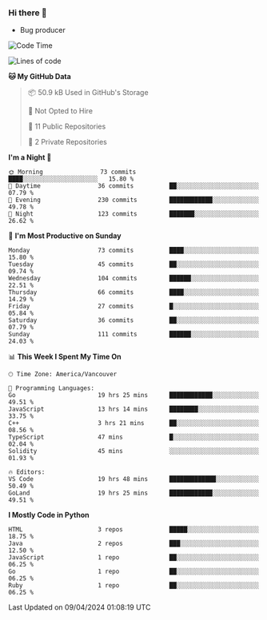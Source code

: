 ### Hi there 👋
* Bug producer


<!--START_SECTION:waka-->
![Code Time](http://img.shields.io/badge/Code%20Time-1%2C225%20hrs%2015%20mins-blue)

![Lines of code](https://img.shields.io/badge/From%20Hello%20World%20I%27ve%20Written-163.1%20thousand%20lines%20of%20code-blue)

**🐱 My GitHub Data** 

> 📦 50.9 kB Used in GitHub's Storage 
 > 
> 🚫 Not Opted to Hire
 > 
> 📜 11 Public Repositories 
 > 
> 🔑 2 Private Repositories 
 > 
**I'm a Night 🦉** 

```text
🌞 Morning                73 commits          ████░░░░░░░░░░░░░░░░░░░░░   15.80 % 
🌆 Daytime                36 commits          ██░░░░░░░░░░░░░░░░░░░░░░░   07.79 % 
🌃 Evening                230 commits         ████████████░░░░░░░░░░░░░   49.78 % 
🌙 Night                  123 commits         ███████░░░░░░░░░░░░░░░░░░   26.62 % 
```
📅 **I'm Most Productive on Sunday** 

```text
Monday                   73 commits          ████░░░░░░░░░░░░░░░░░░░░░   15.80 % 
Tuesday                  45 commits          ██░░░░░░░░░░░░░░░░░░░░░░░   09.74 % 
Wednesday                104 commits         ██████░░░░░░░░░░░░░░░░░░░   22.51 % 
Thursday                 66 commits          ████░░░░░░░░░░░░░░░░░░░░░   14.29 % 
Friday                   27 commits          █░░░░░░░░░░░░░░░░░░░░░░░░   05.84 % 
Saturday                 36 commits          ██░░░░░░░░░░░░░░░░░░░░░░░   07.79 % 
Sunday                   111 commits         ██████░░░░░░░░░░░░░░░░░░░   24.03 % 
```


📊 **This Week I Spent My Time On** 

```text
🕑︎ Time Zone: America/Vancouver

💬 Programming Languages: 
Go                       19 hrs 25 mins      ████████████░░░░░░░░░░░░░   49.51 % 
JavaScript               13 hrs 14 mins      ████████░░░░░░░░░░░░░░░░░   33.75 % 
C++                      3 hrs 21 mins       ██░░░░░░░░░░░░░░░░░░░░░░░   08.56 % 
TypeScript               47 mins             █░░░░░░░░░░░░░░░░░░░░░░░░   02.04 % 
Solidity                 45 mins             ░░░░░░░░░░░░░░░░░░░░░░░░░   01.93 % 

🔥 Editors: 
VS Code                  19 hrs 48 mins      █████████████░░░░░░░░░░░░   50.49 % 
GoLand                   19 hrs 25 mins      ████████████░░░░░░░░░░░░░   49.51 % 
```

**I Mostly Code in Python** 

```text
HTML                     3 repos             █████░░░░░░░░░░░░░░░░░░░░   18.75 % 
Java                     2 repos             ███░░░░░░░░░░░░░░░░░░░░░░   12.50 % 
JavaScript               1 repo              ██░░░░░░░░░░░░░░░░░░░░░░░   06.25 % 
Go                       1 repo              ██░░░░░░░░░░░░░░░░░░░░░░░   06.25 % 
Ruby                     1 repo              ██░░░░░░░░░░░░░░░░░░░░░░░   06.25 % 
```




 Last Updated on 09/04/2024 01:08:19 UTC
<!--END_SECTION:waka-->
